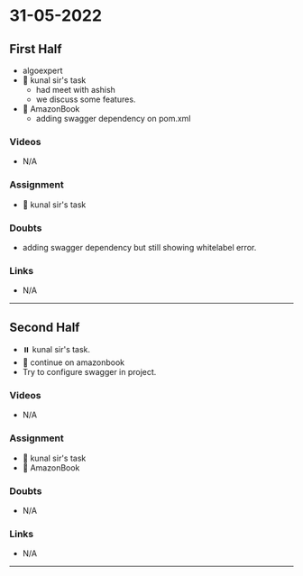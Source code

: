 # 31-05-2022


## First Half
- algoexpert
- 🔄 kunal sir's task 
	- had meet with ashish 
	- we discuss some features. 
- 🔄 AmazonBook
	- adding swagger dependency on pom.xml 

### Videos

- N/A

### Assignment 

- 🔄 kunal sir's task 


### Doubts

- adding swagger dependency but still showing whitelabel error.

### Links

- N/A

***********************************************************************************************

## Second Half

- ⏸️ kunal sir's task.
- 🔄 continue on amazonbook
- Try to configure swagger in project.

### Videos

- N/A

### Assignment 

- 🔄 kunal sir's task 
- 🔄 AmazonBook

### Doubts


- N/A

### Links

- N/A
*********************************************************************************************